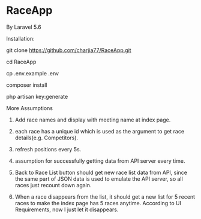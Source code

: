 # RaceApp

By Laravel 5.6


Installation:

git clone https://github.com/charjia77/RaceApp.git 

cd RaceApp

cp .env.example .env

composer install

php artisan key:generate


More Assumptions

1. Add race names and display with meeting name at index page.

2. each race has a unique id which is used as the argument to get race details(e.g. Competitors).

3. refresh positions every 5s.

4. assumption for successfully getting data from API server every time.

5. Back to Race List button should get new race list data from API, since the same part of JSON data is used to emulate the API server, so all races just recount down again.

6. When a race disappears from the list, it should get a new list for 5 recent races to make the index page has 5 races anytime. According to UI Requirements, now I just let it disappears. 
